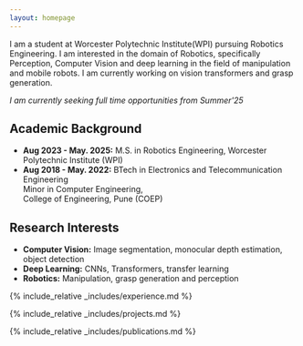 ```yaml
---
layout: homepage
---
```




I am a student at Worcester Polytechnic Institute(WPI) pursuing Robotics Engineering.
I am interested in the domain of Robotics, specifically Perception, Computer Vision and deep learning in the field of manipulation and mobile robots. I am currently working on vision transformers and grasp generation.



*I am currently seeking full time opportunities from Summer'25*

## Academic Background

- **Aug 2023 - May. 2025:** M.S. in Robotics Engineering, Worcester Polytechnic Institute (WPI)
- **Aug 2018 - May. 2022:** BTech in Electronics and Telecommunication Engineering  
                            Minor in Computer Engineering,  
                            College of Engineering, Pune (COEP)



## Research Interests

- **Computer Vision:** Image segmentation, monocular depth estimation, object detection
- **Deep Learning:** CNNs, Transformers, transfer learning
- **Robotics:** Manipulation, grasp generation and perception


<!-- ## News

- **[Feb. 2020]** Our paper about incremental learning is accepted to CVPR 2020.
- **[Feb. 2020]** We will host the ACM Multimedia Asia 2020 conference in Singapore!
- **[Sept. 2019]** Our paper about few-shot learning is accepted to NeurIPS 2019.
- **[Mar. 2019]** Our paper about few-shot learning is accepted to CVPR 2019. -->

{% include_relative _includes/experience.md %}

{% include_relative _includes/projects.md %}

{% include_relative _includes/publications.md %}

